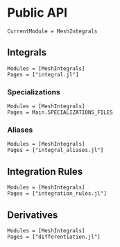 # Public API

```@meta
CurrentModule = MeshIntegrals
```

## Integrals

```@autodocs
Modules = [MeshIntegrals]
Pages = ["integral.jl"]
```

### Specializations

```@autodocs
Modules = [MeshIntegrals]
Pages = Main.SPECIALIZATIONS_FILES
```

### Aliases

```@autodocs
Modules = [MeshIntegrals]
Pages = ["integral_aliases.jl"]
```

## Integration Rules

```@autodocs
Modules = [MeshIntegrals]
Pages = ["integration_rules.jl"]
```

## Derivatives

```@autodocs
Modules = [MeshIntegrals]
Pages = ["differentiation.jl"]
```

